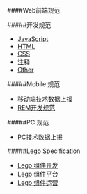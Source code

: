 ####Web前端规范

#####开发规范

+	[JavaScript](md/javascript.md)
+	[HTML](md/html.md)
+ 	[CSS](md/css.md)
+	[注释](md/note.md)
+	[Other](md/other.md)

#####Mobile 规范

+	[移动端技术数据上报](mobile/report.md)
+	[REM开发规范](mobile/rem.md)

#####PC 规范

+   [PC技术数据上报](pc/report.md)

#####Lego Specification

+	[Lego 组件开发](/lego/SPECIFICATION.md)
+	[Lego 组件平台](/lego/PLATFORM-SPECIFICATION.md)
+   [Lego 组件运营](/lego/OPERATION.md)
